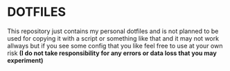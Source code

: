 # DOTFILES
This repository just contains my personal dotfiles and is not planned to be used for copying it with a script or something like that and it may not work allways but if you see some config that you like 
feel free to use at your own risk **(I do not take responsibility for any errors or data loss that you may experiment)**
